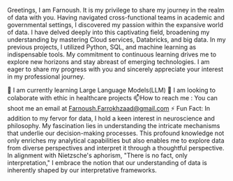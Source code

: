Greetings, I am Farnoush. It is my privilege to share my journey in the realm of data with you. Having navigated cross-functional teams in academic and governmental settings, I discovered my passion within the expansive world of data. I have delved deeply into this captivating field, broadening my understanding by mastering Cloud services, Databricks, and big data.
In my previous projects, I utilized Python, SQL, and machine learning as indispensable tools. My commitment to continuous learning drives me to explore new horizons and stay abreast of emerging technologies.
I am eager to share my progress with you and sincerely appreciate your interest in my professional journey.

🌱 I am currently learning Large Language Models(LLM)
👯 I am looking to colaborate with ethic in healthcare  projects
📫How to reach me : You can shoot me an email at
Farnoush.Farrokhzaad@gmail.com
⚡ Fun Fact: In addition to my fervor for data, I hold a keen interest in neuroscience and philosophy. My fascination lies in understanding the intricate mechanisms that underlie our decision-making processes. This profound knowledge not only enriches my analytical capabilities but also enables me to explore data from diverse perspectives and interpret it through a thoughtful perspective.
In alignment with Nietzsche's aphorism, "There is no fact, only interpretation," I embrace the notion that our understanding of data is inherently shaped by our interpretative frameworks.
